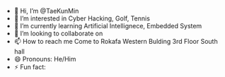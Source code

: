 - 👋 Hi, I’m @TaeKunMin
- 👀 I’m interested in Cyber Hacking, Golf, Tennis
- 🌱 I’m currently learning Artificial Intellignece, Embedded System
- 💞️ I’m looking to collaborate on
- 📫 How to reach me Come to Rokafa Western Bulding 3rd Floor South hall
- 😄 Pronouns: He/Him
- ⚡ Fun fact: 

<!---
TaeKunMin/TaeKunMin is a ✨ special ✨ repository because its `README.md` (this file) appears on your GitHub profile.
You can click the Preview link to take a look at your changes.
--->
